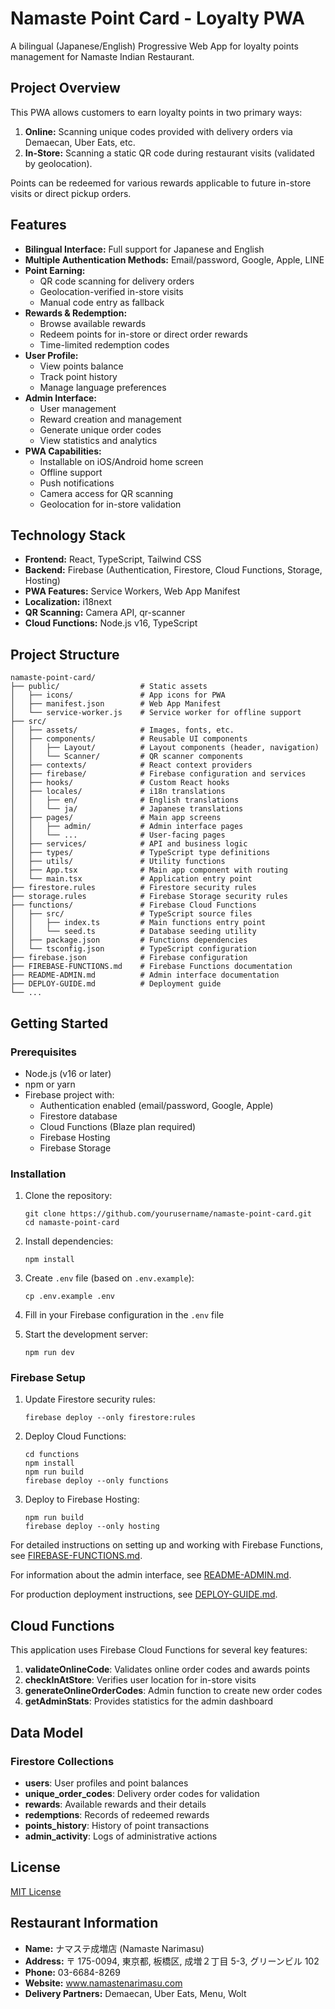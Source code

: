 # Namaste Point Card - Loyalty PWA

A bilingual (Japanese/English) Progressive Web App for loyalty points management for Namaste Indian Restaurant.

## Project Overview

This PWA allows customers to earn loyalty points in two primary ways:

1. **Online:** Scanning unique codes provided with delivery orders via Demaecan, Uber Eats, etc.
2. **In-Store:** Scanning a static QR code during restaurant visits (validated by geolocation).

Points can be redeemed for various rewards applicable to future in-store visits or direct pickup orders.

## Features

- **Bilingual Interface:** Full support for Japanese and English
- **Multiple Authentication Methods:** Email/password, Google, Apple, LINE
- **Point Earning:**
  - QR code scanning for delivery orders
  - Geolocation-verified in-store visits
  - Manual code entry as fallback
- **Rewards & Redemption:**
  - Browse available rewards
  - Redeem points for in-store or direct order rewards
  - Time-limited redemption codes
- **User Profile:**
  - View points balance
  - Track point history
  - Manage language preferences
- **Admin Interface:**
  - User management
  - Reward creation and management
  - Generate unique order codes
  - View statistics and analytics
- **PWA Capabilities:**
  - Installable on iOS/Android home screen
  - Offline support
  - Push notifications
  - Camera access for QR scanning
  - Geolocation for in-store validation

## Technology Stack

- **Frontend:** React, TypeScript, Tailwind CSS
- **Backend:** Firebase (Authentication, Firestore, Cloud Functions, Storage, Hosting)
- **PWA Features:** Service Workers, Web App Manifest
- **Localization:** i18next
- **QR Scanning:** Camera API, qr-scanner
- **Cloud Functions:** Node.js v16, TypeScript

## Project Structure

```
namaste-point-card/
├── public/                  # Static assets
│   ├── icons/               # App icons for PWA
│   ├── manifest.json        # Web App Manifest
│   └── service-worker.js    # Service worker for offline support
├── src/
│   ├── assets/              # Images, fonts, etc.
│   ├── components/          # Reusable UI components
│   │   ├── Layout/          # Layout components (header, navigation)
│   │   └── Scanner/         # QR scanner components
│   ├── contexts/            # React context providers
│   ├── firebase/            # Firebase configuration and services
│   ├── hooks/               # Custom React hooks
│   ├── locales/             # i18n translations
│   │   ├── en/              # English translations
│   │   └── ja/              # Japanese translations
│   ├── pages/               # Main app screens
│   │   ├── admin/           # Admin interface pages
│   │   └── ...              # User-facing pages
│   ├── services/            # API and business logic
│   ├── types/               # TypeScript type definitions
│   ├── utils/               # Utility functions
│   ├── App.tsx              # Main app component with routing
│   └── main.tsx             # Application entry point
├── firestore.rules          # Firestore security rules
├── storage.rules            # Firebase Storage security rules
├── functions/               # Firebase Cloud Functions
│   ├── src/                 # TypeScript source files
│   │   ├── index.ts         # Main functions entry point
│   │   └── seed.ts          # Database seeding utility
│   ├── package.json         # Functions dependencies
│   └── tsconfig.json        # TypeScript configuration
├── firebase.json            # Firebase configuration
├── FIREBASE-FUNCTIONS.md    # Firebase Functions documentation
├── README-ADMIN.md          # Admin interface documentation
├── DEPLOY-GUIDE.md          # Deployment guide
└── ...
```

## Getting Started

### Prerequisites

- Node.js (v16 or later)
- npm or yarn
- Firebase project with:
  - Authentication enabled (email/password, Google, Apple)
  - Firestore database
  - Cloud Functions (Blaze plan required)
  - Firebase Hosting
  - Firebase Storage

### Installation

1. Clone the repository:

   ```
   git clone https://github.com/yourusername/namaste-point-card.git
   cd namaste-point-card
   ```

2. Install dependencies:

   ```
   npm install
   ```

3. Create `.env` file (based on `.env.example`):
   ```
   cp .env.example .env
   ```
4. Fill in your Firebase configuration in the `.env` file

5. Start the development server:
   ```
   npm run dev
   ```

### Firebase Setup

1. Update Firestore security rules:

   ```
   firebase deploy --only firestore:rules
   ```

2. Deploy Cloud Functions:

   ```
   cd functions
   npm install
   npm run build
   firebase deploy --only functions
   ```

3. Deploy to Firebase Hosting:
   ```
   npm run build
   firebase deploy --only hosting
   ```

For detailed instructions on setting up and working with Firebase Functions, see [FIREBASE-FUNCTIONS.md](FIREBASE-FUNCTIONS.md).

For information about the admin interface, see [README-ADMIN.md](README-ADMIN.md).

For production deployment instructions, see [DEPLOY-GUIDE.md](DEPLOY-GUIDE.md).

## Cloud Functions

This application uses Firebase Cloud Functions for several key features:

1. **validateOnlineCode**: Validates online order codes and awards points
2. **checkInAtStore**: Verifies user location for in-store visits
3. **generateOnlineOrderCodes**: Admin function to create new order codes
4. **getAdminStats**: Provides statistics for the admin dashboard

## Data Model

### Firestore Collections

- **users**: User profiles and point balances
- **unique_order_codes**: Delivery order codes for validation
- **rewards**: Available rewards and their details
- **redemptions**: Records of redeemed rewards
- **points_history**: History of point transactions
- **admin_activity**: Logs of administrative actions

## License

[MIT License](LICENSE)

## Restaurant Information

- **Name:** ナマステ成増店 (Namaste Narimasu)
- **Address:** 〒 175-0094, 東京都, 板橋区, 成増２丁目 5-3, グリーンビル 102
- **Phone:** 03-6684-8269
- **Website:** www.namastenarimasu.com
- **Delivery Partners:** Demaecan, Uber Eats, Menu, Wolt
